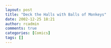 ```yaml
---
layout: post
title: "Deck the Halls with Balls of Monkeys"
date: 2002-12-25 18:21
author: rcadmin
comments: true
categories: [Comics]
tags: []
---
```

<!--more--><img src="http://dl.bitsmack.com/comics/20021225.gif" alt="" />
